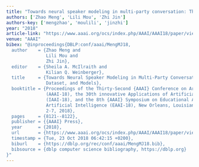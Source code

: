 ```yaml
---
title: "Towards neural speaker modeling in multi-party conversation: The task, dataset, and models"
authors: ['Zhao Meng', 'Lili Mou', 'Zhi Jin']
authors-key: ['mengzhao', 'moulili', 'jinzhi']
year: "2018"
article-link: "https://www.aaai.org/ocs/index.php/AAAI/AAAI18/paper/view/16229"
venue: "AAAI"
bibex: "@inproceedings{DBLP:conf/aaai/MengMJ18,
  author    = {Zhao Meng and
               Lili Mou and
               Zhi Jin},
  editor    = {Sheila A. McIlraith and
               Kilian Q. Weinberger},
  title     = {Towards Neural Speaker Modeling in Multi-Party Conversation: The Task,
               Dataset, and Models},
  booktitle = {Proceedings of the Thirty-Second {AAAI} Conference on Artificial Intelligence,
               (AAAI-18), the 30th innovative Applications of Artificial Intelligence
               (IAAI-18), and the 8th {AAAI} Symposium on Educational Advances in
               Artificial Intelligence (EAAI-18), New Orleans, Louisiana, USA, February
               2-7, 2018},
  pages     = {8121--8122},
  publisher = {{AAAI} Press},
  year      = {2018},
  url       = {https://www.aaai.org/ocs/index.php/AAAI/AAAI18/paper/view/16229},
  timestamp = {Tue, 23 Oct 2018 06:42:15 +0200},
  biburl    = {https://dblp.org/rec/conf/aaai/MengMJ18.bib},
  bibsource = {dblp computer science bibliography, https://dblp.org}
}"
---
```

